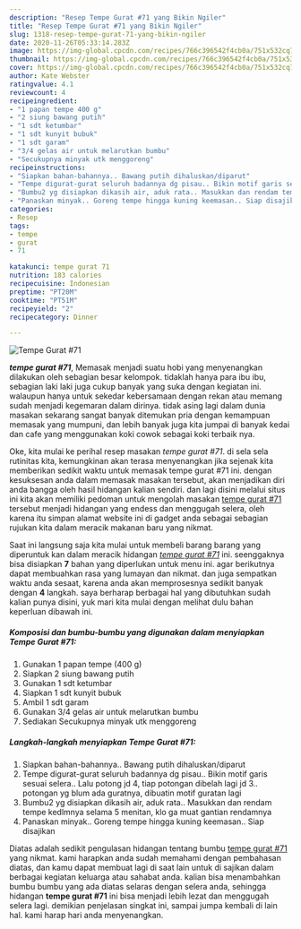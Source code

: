 ```yaml
---
description: "Resep Tempe Gurat #71 yang Bikin Ngiler"
title: "Resep Tempe Gurat #71 yang Bikin Ngiler"
slug: 1318-resep-tempe-gurat-71-yang-bikin-ngiler
date: 2020-11-26T05:33:14.283Z
image: https://img-global.cpcdn.com/recipes/766c396542f4cb0a/751x532cq70/tempe-gurat-71-foto-resep-utama.jpg
thumbnail: https://img-global.cpcdn.com/recipes/766c396542f4cb0a/751x532cq70/tempe-gurat-71-foto-resep-utama.jpg
cover: https://img-global.cpcdn.com/recipes/766c396542f4cb0a/751x532cq70/tempe-gurat-71-foto-resep-utama.jpg
author: Kate Webster
ratingvalue: 4.1
reviewcount: 4
recipeingredient:
- "1 papan tempe 400 g"
- "2 siung bawang putih"
- "1 sdt ketumbar"
- "1 sdt kunyit bubuk"
- "1 sdt garam"
- "3/4 gelas air untuk melarutkan bumbu"
- "Secukupnya minyak utk menggoreng"
recipeinstructions:
- "Siapkan bahan-bahannya.. Bawang putih dihaluskan/diparut"
- "Tempe digurat-gurat seluruh badannya dg pisau.. Bikin motif garis sesuai selera.. Lalu potong jd 4, tiap potongan dibelah lagi jd 3.. potongan yg blum ada guratnya, dibuatin motif guratan lagi"
- "Bumbu2 yg disiapkan dikasih air, aduk rata.. Masukkan dan rendam tempe kedlmnya selama 5 menitan, klo ga muat gantian rendamnya"
- "Panaskan minyak.. Goreng tempe hingga kuning keemasan.. Siap disajikan"
categories:
- Resep
tags:
- tempe
- gurat
- 71

katakunci: tempe gurat 71 
nutrition: 183 calories
recipecuisine: Indonesian
preptime: "PT20M"
cooktime: "PT51M"
recipeyield: "2"
recipecategory: Dinner

---
```



![Tempe Gurat #71](https://img-global.cpcdn.com/recipes/766c396542f4cb0a/751x532cq70/tempe-gurat-71-foto-resep-utama.jpg)

<b><i>tempe gurat #71</i></b>, Memasak menjadi suatu hobi yang menyenangkan dilakukan oleh sebagian besar kelompok. tidaklah hanya para ibu ibu, sebagian laki laki juga cukup banyak yang suka dengan kegiatan ini. walaupun hanya untuk sekedar kebersamaan dengan rekan atau memang sudah menjadi kegemaran dalam dirinya. tidak asing lagi dalam dunia masakan sekarang sangat banyak ditemukan pria dengan kemampuan memasak yang mumpuni, dan lebih banyak juga kita jumpai di banyak kedai dan cafe yang menggunakan koki cowok sebagai koki terbaik nya.

Oke, kita mulai ke perihal resep masakan <i>tempe gurat #71</i>. di sela sela rutinitas kita, kemungkinan akan terasa menyenangkan jika sejenak kita memberikan sedikit waktu untuk memasak tempe gurat #71 ini. dengan kesuksesan anda dalam memasak masakan tersebut, akan menjadikan diri anda bangga oleh hasil hidangan kalian sendiri. dan lagi disini melalui situs ini kita akan memiliki pedoman untuk mengolah masakan <u>tempe gurat #71</u> tersebut menjadi hidangan yang endess dan menggugah selera, oleh karena itu simpan alamat website ini di gadget anda sebagai sebagian rujukan kita dalam meracik makanan baru yang nikmat.




Saat ini langsung saja kita mulai untuk membeli barang barang yang diperuntuk kan dalam meracik hidangan <u><i>tempe gurat #71</i></u> ini. seenggaknya bisa disiapkan <b>7</b> bahan yang diperlukan untuk menu ini. agar berikutnya dapat membuahkan rasa yang lumayan dan nikmat. dan juga sempatkan waktu anda sesaat, karena anda akan memprosesnya sedikit banyak dengan <b>4</b> langkah. saya berharap berbagai hal yang dibutuhkan sudah kalian punya disini, yuk mari kita mulai dengan melihat dulu bahan keperluan dibawah ini.

<!--inarticleads1-->

##### Komposisi dan bumbu-bumbu yang digunakan dalam menyiapkan Tempe Gurat #71:

1. Gunakan 1 papan tempe (400 g)
1. Siapkan 2 siung bawang putih
1. Gunakan 1 sdt ketumbar
1. Siapkan 1 sdt kunyit bubuk
1. Ambil 1 sdt garam
1. Gunakan 3/4 gelas air untuk melarutkan bumbu
1. Sediakan Secukupnya minyak utk menggoreng




<!--inarticleads2-->

##### Langkah-langkah menyiapkan Tempe Gurat #71:

1. Siapkan bahan-bahannya.. Bawang putih dihaluskan/diparut
1. Tempe digurat-gurat seluruh badannya dg pisau.. Bikin motif garis sesuai selera.. Lalu potong jd 4, tiap potongan dibelah lagi jd 3.. potongan yg blum ada guratnya, dibuatin motif guratan lagi
1. Bumbu2 yg disiapkan dikasih air, aduk rata.. Masukkan dan rendam tempe kedlmnya selama 5 menitan, klo ga muat gantian rendamnya
1. Panaskan minyak.. Goreng tempe hingga kuning keemasan.. Siap disajikan




Diatas adalah sedikit pengulasan hidangan tentang bumbu <u>tempe gurat #71</u> yang nikmat. kami harapkan anda sudah memahami dengan pembahasan diatas, dan kamu dapat membuat lagi di saat lain untuk di sajikan dalam berbagai kegiatan keluarga atau sahabat anda. kalian bisa menambahkan bumbu bumbu yang ada diatas selaras dengan selera anda, sehingga hidangan <b>tempe gurat #71</b> ini bisa menjadi lebih lezat dan menggugah selera lagi. demikian penjelasan singkat ini, sampai jumpa kembali di lain hal. kami harap hari anda menyenangkan.
